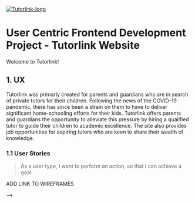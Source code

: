 <a href="https://imgbb.com/"><img src="https://i.ibb.co/f1FY0NX/Tutorlink-with-background.jpg" alt="Tutorlink-logo" border="0"></a>

# User Centric Frontend Development Project - Tutorlink Website

Welcome to Tutorlink! 



## 1. UX

Tutorlink was primarly created for parents and guardians who are in search of private tutors for their children. Following the news of the COVID-19 pandemic, there has since been a strain on them to have to deliver significant home-schooling efforts for their kids. Tutorlink offers parents and guardians the opportunity to alleviate this pressure by hiring a qualified tutor to guide their children to academic excellence. The site also provides job opportunities for aspiring tutors who are keen to share their wealth of knowledge.

### 1.1 User Stories

> As a user type, I want to perform an action, so that I can achieve a goal.

ADD LINK TO WIREFRAMES

<!-- This section is also where you would share links to any wireframes, mockups, diagrams etc. that you created as part of the design process. These files should themselves either be included as a pdf file in the project itself (in an separate directory), or just hosted elsewhere online and can be in any format that is viewable inside the browser.
Features

In this section, you should go over the different parts of your project, and describe each in a sentence or so.
Existing Features

    Feature 1 - allows users X to achieve Y, by having them fill out Z
    ...

For some/all of your features, you may choose to reference the specific project files that implement them, although this is entirely optional.

In addition, you may also use this section to discuss plans for additional features to be implemented in the future:
Features Left to Implement

    Another feature idea

Technologies Used

In this section, you should mention all of the languages, frameworks, libraries, and any other tools that you have used to construct this project. For each, provide its name, a link to its official site and a short sentence of why it was used.

    JQuery
        The project uses JQuery to simplify DOM manipulation.

Testing

In this section, you need to convince the assessor that you have conducted enough testing to legitimately believe that the site works well. Essentially, in this part you will want to go over all of your user stories from the UX section and ensure that they all work as intended, with the project providing an easy and straightforward way for the users to achieve their goals.

Whenever it is feasible, prefer to automate your tests, and if you've done so, provide a brief explanation of your approach, link to the test file(s) and explain how to run them.

For any scenarios that have not been automated, test the user stories manually and provide as much detail as is relevant. A particularly useful form for describing your testing process is via scenarios, such as:

    Contact form:
        Go to the "Contact Us" page
        Try to submit the empty form and verify that an error message about the required fields appears
        Try to submit the form with an invalid email address and verify that a relevant error message appears
        Try to submit the form with all inputs valid and verify that a success message appears.

In addition, you should mention in this section how your project looks and works on different browsers and screen sizes.

You should also mention in this section any interesting bugs or problems you discovered during your testing, even if you haven't addressed them yet.

If this section grows too long, you may want to split it off into a separate file and link to it from here.
Deployment

This section should describe the process you went through to deploy the project to a hosting platform (e.g. GitHub Pages or Heroku).

In particular, you should provide all details of the differences between the deployed version and the development version, if any, including:

    Different values for environment variables (Heroku Config Vars)?
    Different configuration files?
    Separate git branch?

In addition, if it is not obvious, you should also describe how to run your code locally.
Credits
Content

    The text for section Y was copied from the Wikipedia article Z

Media

    The photos used in this site were obtained from ...

Acknowledgements

    I received inspiration for this project from X --> -->
